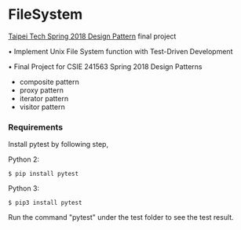 # FileSystem
[Taipei Tech Spring 2018 Design Pattern](https://myweb.ntut.edu.tw/~yccheng/dp2018s/DP.html) final project

•	Implement Unix File System function with Test-Driven Development

•	Final Project for CSIE 241563 Spring 2018 Design Patterns

- composite pattern
- proxy pattern
- iterator pattern
- visitor pattern

### Requirements

Install pytest by following step,

Python 2: 
```
$ pip install pytest
```

Python 3: 
```
$ pip3 install pytest
```

Run the command "pytest" under the test folder to see the test result.
